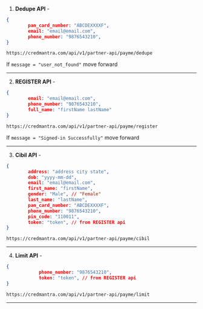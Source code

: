 1. **Dedupe API** -
```json
{
        pan_card_number: "ABCDEXXXXF",
        email: "email@email.com",
        phone_number: "9876543210",
}
```
```
https://credmantra.com/api/v1/partner-api/payme/dedupe
```
If ```message = "user_not_found"``` move forward

---

2. **REGISTER API** -
```json
{
        email: "email@email.com",
        phone_number: "9876543210",
        full_name: "firstName lastName"
}
```
```
https://credmantra.com/api/v1/partner-api/payme/register
```
If ```message = "Signed-in Successfully"``` move forward

---



3. **Cibil API** -
```json
{
        address: "address city state",
        dob: "yyyy-mm-dd",
        email: "email@email.com",
        first_name: "firstName",
        gender: "Male", // "Female"
        last_name: "lastName",
        pan_card_number: "ABCDEXXXXF",
        phone_number: "9876543210",
        pin_code: "110011",
        token: "token", // from REGISTER api
}
```
```
https://credmantra.com/api/v1/partner-api/payme/cibil
```

---

4. **Limit API** -
```json
{
            phone_number: "9876543210",
            token: "token", // from REGISTER api
}
```
```
https://credmantra.com/api/v1/partner-api/payme/limit
```

---
